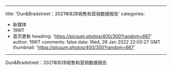 
---
title: 'Dun&Bradstreet：2021年B2B销售和营销数据报告'
categories: 
 - 新媒体
 - 199IT
 - 首页更新
headimg: 'https://picsum.photos/400/300?random=667'
author: 199IT
comments: false
date: Wed, 26 Jan 2022 22:00:27 GMT
thumbnail: 'https://picsum.photos/400/300?random=667'
---

<div>   
Dun&Bradstreet：2021年B2B销售和营销数据报告  
</div>
            